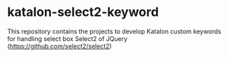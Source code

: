 # katalon-select2-keyword
This repository contains the projects to develop Katalon custom keywords for handling select box Select2 of JQuery (https://github.com/select2/select2)
